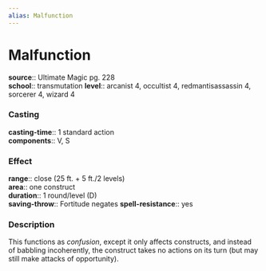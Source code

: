 ```yaml
---
alias: Malfunction
---
```


# Malfunction 

**source**:: Ultimate Magic pg. 228  
**school**:: transmutation
**level**:: arcanist 4, occultist 4, redmantisassassin 4, sorcerer 4, wizard 4

### Casting 

**casting-time**:: 1 standard action  
**components**:: V, S

### Effect 

**range**:: close (25 ft. + 5 ft./2 levels)  
**area**:: one construct  
**duration**:: 1 round/level (D)  
**saving-throw**:: Fortitude negates
**spell-resistance**:: yes

### Description 

This functions as *confusion*, except it only affects constructs, and instead of babbling incoherently, the construct takes no actions on its turn (but may still make attacks of opportunity).
